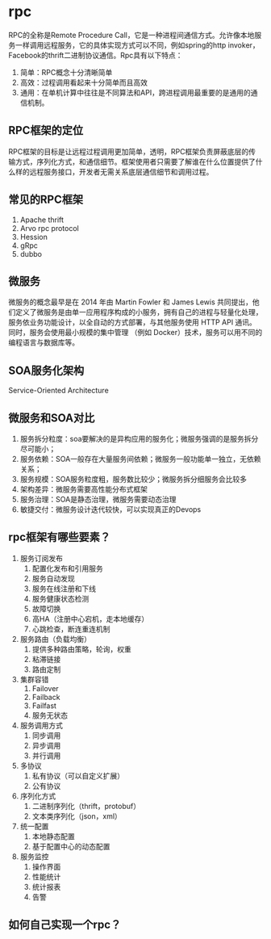 # rpc
RPC的全称是Remote Procedure Call，它是一种进程间通信方式。允许像本地服务一样调用远程服务，它的具体实现方式可以不同，例如spring的http invoker，Facebook的thrift二进制协议通信。Rpc具有以下特点：
1. 简单：RPC概念十分清晰简单
2. 高效：过程调用看起来十分简单而且高效
3. 通用：在单机计算中往往是不同算法和API，跨进程调用最重要的是通用的通信机制。

## RPC框架的定位
RPC框架的目标是让远程过程调用更加简单，透明，RPC框架负责屏蔽底层的传输方式，序列化方式，和通信细节。框架使用者只需要了解谁在什么位置提供了什么样的远程服务接口，开发者无需关系底层通信细节和调用过程。

## 常见的RPC框架
1. Apache thrift
2. Arvo rpc protocol
3. Hession
4. gRpc
5. dubbo

## 微服务
微服务的概念最早是在 2014 年由 Martin Fowler 和 James Lewis 共同提出，他们定义了微服务是由单一应用程序构成的小服务，拥有自己的进程与轻量化处理，服务依业务功能设计，以全自动的方式部署，与其他服务使用 HTTP API 通讯。同时，服务会使用最小规模的集中管理 （例如 Docker）技术，服务可以用不同的编程语言与数据库等。



## SOA服务化架构
Service-Oriented Architecture

## 微服务和SOA对比
1. 服务拆分粒度：soa要解决的是异构应用的服务化；微服务强调的是服务拆分尽可能小；
2. 服务依赖：SOA一般存在大量服务间依赖；微服务一般功能单一独立，无依赖关系；
3. 服务规模：SOA服务粒度粗，服务数比较少；微服务拆分细服务会比较多
4. 架构差异：微服务需要高性能分布式框架
5. 服务治理：SOA是静态治理，微服务需要动态治理
6. 敏捷交付：微服务设计迭代较快，可以实现真正的Devops

## rpc框架有哪些要素？
1. 服务订阅发布
   1. 配置化发布和引用服务
   2. 服务自动发现
   3. 服务在线注册和下线
   4. 服务健康状态检测
   5. 故障切换
   6. 高HA（注册中心宕机，走本地缓存）
   7. 心跳检查，断连重连机制
2. 服务路由（负载均衡）
   1. 提供多种路由策略，轮询，权重
   2. 粘滞链接
   3. 路由定制
3. 集群容错
   1. Failover
   2. Failback
   3. Failfast
   4. 服务无状态
4. 服务调用方式
   1. 同步调用
   2. 异步调用
   3. 并行调用
5. 多协议
   1. 私有协议（可以自定义扩展）
   2. 公有协议
6. 序列化方式
   1. 二进制序列化（thrift，protobuf）
   2. 文本类序列化（json，xml）
7. 统一配置
   1. 本地静态配置
   2. 基于配置中心的动态配置
8. 服务监控
   1. 操作界面
   2. 性能统计
   3. 统计报表
   4. 告警

## 如何自己实现一个rpc？